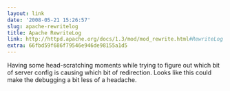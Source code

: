 ```yaml
---
layout: link
date: '2008-05-21 15:26:57'
slug: apache-rewritelog
title: Apache RewriteLog
link: http://httpd.apache.org/docs/1.3/mod/mod_rewrite.html#RewriteLog
extra: 66fbd59f686f79546e946de98155a1d5
---
```


Having some head-scratching moments while trying to figure out which bit of server config is causing which bit of redirection. Looks like this could make the debugging a bit less of a headache.